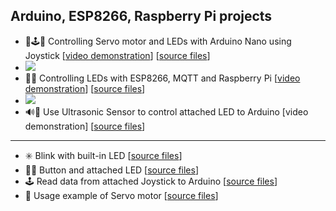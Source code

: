 ## Arduino, ESP8266, Raspberry Pi projects

- 📡🕹🚨 Controlling Servo motor and LEDs with Arduino Nano using Joystick [[video demonstration](https://youtu.be/dMZIztaue5U)] [[source files](servo_leds/)]
- [![](https://img.youtube.com/vi/dMZIztaue5U/0.jpg)](https://youtu.be/dMZIztaue5U)
- 🚥🔘 Controlling LEDs with ESP8266, MQTT and Raspberry Pi [[video demonstration](https://youtu.be/Odutzy32P4A)] [[source files](esp8266_mqtt_led/)]
- [![](https://img.youtube.com/vi/Odutzy32P4A/0.jpg)](https://youtu.be/Odutzy32P4A)
- 🔊🚨 Use Ultrasonic Sensor to control attached LED to Arduino [video demonstration] [[source files](ultrasonic/)]

---

- ✳️ Blink with built-in LED [[source files](esp8266_blink/)]
- 🚨🔘 Button and attached LED [[source files](esp8266_button/)]
- 🕹 Read data from attached Joystick to Arduino [[source files](example_joystick/)]
- 📡 Usage example of Servo motor [[source files](example_servo/)]
